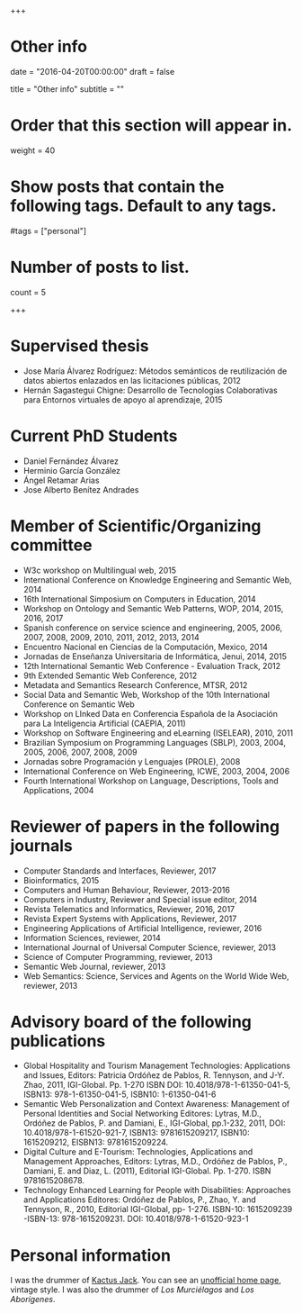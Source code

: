 +++
# Other info

date = "2016-04-20T00:00:00"
draft = false

title = "Other info"
subtitle = ""


# Order that this section will appear in.
weight = 40

# Show posts that contain the following tags. Default to any tags.
#tags = ["personal"]

# Number of posts to list.
count = 5

+++

# Supervised thesis

- Jose María Álvarez Rodríguez: 
  Métodos semánticos de reutilización de datos abiertos enlazados en las licitaciones públicas, 
  2012
- Hernán Sagastegui Chigne:
  Desarrollo de Tecnologías Colaborativas para Entornos virtuales de apoyo al aprendizaje,
  2015

# Current PhD Students

- Daniel Fernández Álvarez
- Herminio García González
- Ángel Retamar Arias
- Jose Alberto Benítez Andrades

# Member of Scientific/Organizing committee

- W3c workshop on Multilingual web, 2015
- International Conference on Knowledge Engineering and Semantic Web, 2014
- 16th International Simposium on Computers in Education, 2014
- Workshop on Ontology and Semantic Web Patterns, WOP, 2014, 2015, 2016, 2017
- Spanish conference on service science and engineering, 2005, 2006, 2007, 2008, 2009, 2010, 2011, 2012, 2013, 2014
- Encuentro Nacional en Ciencias de la Computación, Mexico, 2014
- Jornadas de Enseñanza Universitaria de Informática, Jenui, 2014, 2015
- 12th International Semantic Web Conference - Evaluation Track, 2012
- 9th Extended Semantic Web Conference, 2012
- Metadata and Semantics Research Conference, MTSR, 2012
- Social Data and Semantic Web, Workshop of the 10th International Conference on Semantic Web
- Workshop on LInked Data en Conferencia Española de la Asociación para La Inteligencia Artificial (CAEPIA, 2011) 
- Workshop on Software Engineering and eLearning (ISELEAR), 2010, 2011
- Brazilian Symposium on Programming Languages (SBLP), 2003, 2004, 2005, 2006, 2007, 2008, 2009
- Jornadas sobre Programación y Lenguajes (PROLE), 2008
- International Conference on Web Engineering, ICWE, 2003, 2004, 2006
- Fourth International Workshop on Language, Descriptions, Tools and Applications, 2004

# Reviewer of papers in the following journals

- Computer Standards and Interfaces, Reviewer, 2017
- Bioinformatics, 2015
- Computers and Human Behaviour, Reviewer, 2013-2016
- Computers in Industry, Reviewer and Special issue editor, 2014
- Revista Telematics and Informatics, Reviewer, 2016, 2017
- Revista Expert Systems with Applications, Reviewer, 2017
- Engineering Applications of Artificial Intelligence, reviewer, 2016
- Information Sciences, reviewer, 2014
- International Journal of Universal Computer Science, reviewer, 2013
- Science of Computer Programming, reviewer, 2013
- Semantic Web Journal, reviewer, 2013
- Web Semantics: Science, Services and Agents on the World Wide Web, reviewer, 2013

# Advisory board of the following publications
- Global Hospitality and Tourism Management Technologies: Applications and Issues, 
Editors: Patricia Ordóñez de Pablos, R. Tennyson, and J-Y. Zhao, 2011, IGI-Global. Pp. 1-270
ISBN DOI: 10.4018/978-1-61350-041-5, ISBN13: 978-1-61350-041-5, ISBN10: 1-61350-041-6
- Semantic Web Personalization and Context Awareness: Management of  Personal Identities and Social Networking 
Editores: Lytras, M.D., Ordóñez de Pablos, P. and Damiani, E., IGI-Global, pp.1-232, 2011, 
DOI: 10.4018/978-1-61520-921-7, ISBN13: 9781615209217, ISBN10: 1615209212, EISBN13: 9781615209224. 
- Digital Culture and E-Tourism: Technologies, Applications and Management Approaches, 
Editors: Lytras, M.D., Ordóñez de Pablos, P., Damiani, E. and Diaz, L. (2011), Editorial IGI-Global. Pp. 1-270. 
ISBN  9781615208678.
- Technology Enhanced Learning for People with Disabilities: Approaches and Applications
Editores: Ordóñez de Pablos, P., Zhao, Y. and Tennyson, R., 2010, Editorial IGI-Global, pp- 1-276. 
ISBN-10: 1615209239 -ISBN-13: 978-1615209231. DOI: 10.4018/978-1-61520-923-1





# Personal information

I was the drummer of [Kactus Jack](https://es.wikipedia.org/wiki/Kactus_Jack). 
 You can see an [unofficial home page](http://di002.edv.uniovi.es/~labra/Kactus/Welcome.html), 
 vintage style. 
 I was also the drummer of <i>Los Murciélagos</i> and <i>Los Aborígenes</i>.
 
 
 
 
